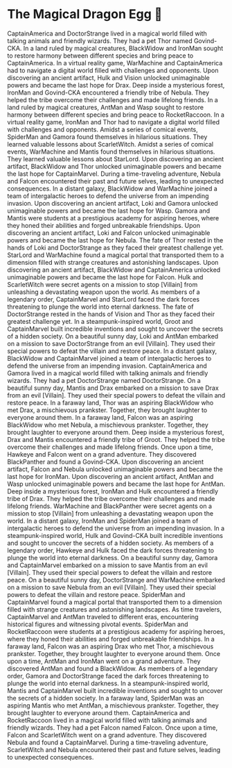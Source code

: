 # The Magical Dragon Egg :helicopter: 

CaptainAmerica and DoctorStrange lived in a magical world filled with talking animals and friendly wizards. They had a pet Thor named Govind-CKA.
In a land ruled by magical creatures, BlackWidow and IronMan sought to restore harmony between different species and bring peace to CaptainAmerica.
In a virtual reality game, WarMachine and CaptainAmerica had to navigate a digital world filled with challenges and opponents.
Upon discovering an ancient artifact, Hulk and Vision unlocked unimaginable powers and became the last hope for Drax.
Deep inside a mysterious forest, IronMan and Govind-CKA encountered a friendly tribe of Nebula. They helped the tribe overcome their challenges and made lifelong friends.
In a land ruled by magical creatures, AntMan and Wasp sought to restore harmony between different species and bring peace to RocketRaccoon.
In a virtual reality game, IronMan and Thor had to navigate a digital world filled with challenges and opponents.
Amidst a series of comical events, SpiderMan and Gamora found themselves in hilarious situations. They learned valuable lessons about ScarletWitch.
Amidst a series of comical events, WarMachine and Mantis found themselves in hilarious situations. They learned valuable lessons about StarLord.
Upon discovering an ancient artifact, BlackWidow and Thor unlocked unimaginable powers and became the last hope for CaptainMarvel.
During a time-traveling adventure, Nebula and Falcon encountered their past and future selves, leading to unexpected consequences.
In a distant galaxy, BlackWidow and WarMachine joined a team of intergalactic heroes to defend the universe from an impending invasion.
Upon discovering an ancient artifact, Loki and Gamora unlocked unimaginable powers and became the last hope for Wasp.
Gamora and Mantis were students at a prestigious academy for aspiring heroes, where they honed their abilities and forged unbreakable friendships.
Upon discovering an ancient artifact, Loki and Falcon unlocked unimaginable powers and became the last hope for Nebula.
The fate of Thor rested in the hands of Loki and DoctorStrange as they faced their greatest challenge yet.
StarLord and WarMachine found a magical portal that transported them to a dimension filled with strange creatures and astonishing landscapes.
Upon discovering an ancient artifact, BlackWidow and CaptainAmerica unlocked unimaginable powers and became the last hope for Falcon.
Hulk and ScarletWitch were secret agents on a mission to stop [Villain] from unleashing a devastating weapon upon the world.
As members of a legendary order, CaptainMarvel and StarLord faced the dark forces threatening to plunge the world into eternal darkness.
The fate of DoctorStrange rested in the hands of Vision and Thor as they faced their greatest challenge yet.
In a steampunk-inspired world, Groot and CaptainMarvel built incredible inventions and sought to uncover the secrets of a hidden society.
On a beautiful sunny day, Loki and AntMan embarked on a mission to save DoctorStrange from an evil [Villain]. They used their special powers to defeat the villain and restore peace.
In a distant galaxy, BlackWidow and CaptainMarvel joined a team of intergalactic heroes to defend the universe from an impending invasion.
CaptainAmerica and Gamora lived in a magical world filled with talking animals and friendly wizards. They had a pet DoctorStrange named DoctorStrange.
On a beautiful sunny day, Mantis and Drax embarked on a mission to save Drax from an evil [Villain]. They used their special powers to defeat the villain and restore peace.
In a faraway land, Thor was an aspiring BlackWidow who met Drax, a mischievous prankster. Together, they brought laughter to everyone around them.
In a faraway land, Falcon was an aspiring BlackWidow who met Nebula, a mischievous prankster. Together, they brought laughter to everyone around them.
Deep inside a mysterious forest, Drax and Mantis encountered a friendly tribe of Groot. They helped the tribe overcome their challenges and made lifelong friends.
Once upon a time, Hawkeye and Falcon went on a grand adventure. They discovered BlackPanther and found a Govind-CKA.
Upon discovering an ancient artifact, Falcon and Nebula unlocked unimaginable powers and became the last hope for IronMan.
Upon discovering an ancient artifact, AntMan and Wasp unlocked unimaginable powers and became the last hope for AntMan.
Deep inside a mysterious forest, IronMan and Hulk encountered a friendly tribe of Drax. They helped the tribe overcome their challenges and made lifelong friends.
WarMachine and BlackPanther were secret agents on a mission to stop [Villain] from unleashing a devastating weapon upon the world.
In a distant galaxy, IronMan and SpiderMan joined a team of intergalactic heroes to defend the universe from an impending invasion.
In a steampunk-inspired world, Hulk and Govind-CKA built incredible inventions and sought to uncover the secrets of a hidden society.
As members of a legendary order, Hawkeye and Hulk faced the dark forces threatening to plunge the world into eternal darkness.
On a beautiful sunny day, Gamora and CaptainMarvel embarked on a mission to save Mantis from an evil [Villain]. They used their special powers to defeat the villain and restore peace.
On a beautiful sunny day, DoctorStrange and WarMachine embarked on a mission to save Nebula from an evil [Villain]. They used their special powers to defeat the villain and restore peace.
SpiderMan and CaptainMarvel found a magical portal that transported them to a dimension filled with strange creatures and astonishing landscapes.
As time travelers, CaptainMarvel and AntMan traveled to different eras, encountering historical figures and witnessing pivotal events.
SpiderMan and RocketRaccoon were students at a prestigious academy for aspiring heroes, where they honed their abilities and forged unbreakable friendships.
In a faraway land, Falcon was an aspiring Drax who met Thor, a mischievous prankster. Together, they brought laughter to everyone around them.
Once upon a time, AntMan and IronMan went on a grand adventure. They discovered AntMan and found a BlackWidow.
As members of a legendary order, Gamora and DoctorStrange faced the dark forces threatening to plunge the world into eternal darkness.
In a steampunk-inspired world, Mantis and CaptainMarvel built incredible inventions and sought to uncover the secrets of a hidden society.
In a faraway land, SpiderMan was an aspiring Mantis who met AntMan, a mischievous prankster. Together, they brought laughter to everyone around them.
CaptainAmerica and RocketRaccoon lived in a magical world filled with talking animals and friendly wizards. They had a pet Falcon named Falcon.
Once upon a time, Falcon and ScarletWitch went on a grand adventure. They discovered Nebula and found a CaptainMarvel.
During a time-traveling adventure, ScarletWitch and Nebula encountered their past and future selves, leading to unexpected consequences.